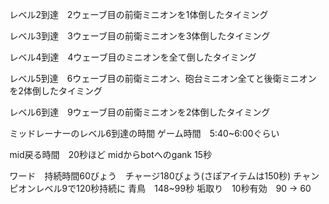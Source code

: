 レベル2到達　2ウェーブ目の前衛ミニオンを1体倒したタイミング

レベル3到達　3ウェーブ目の前衛ミニオンを3体倒したタイミング

レベル4到達　4ウェーブ目のミニオンを全て倒したタイミング

レベル5到達　6ウェーブ目の前衛ミニオン、砲台ミニオン全てと後衛ミニオンを2体倒したタイミング

レベル6到達　9ウェーブ目の前衛ミニオンを2体倒したタイミング




ミッドレーナーのレベル6到達の時間
ゲーム時間　5:40~6:00ぐらい

mid戻る時間　20秒ほど
midからbotへのgank 15秒

ワード　持続時間60びょう　チャージ180びょう(さぽアイテムは150秒)
チャンピオンレベル9で120秒持続に
青鳥　148~99秒
垢取り　10秒有効　90 -> 60

